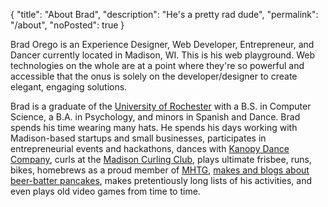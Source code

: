{
  "title": "About Brad",
  "description": "He's a pretty rad dude",
  "permalink": "/about",
  "noPosted": true
}

Brad Orego is an Experience Designer, Web Developer, Entrepreneur, and Dancer currently located in Madison, WI. This is his web playground. Web technologies on the whole are at a point where they're so powerful and accessible that the onus is solely on the developer/designer to create elegant, engaging solutions.

Brad is a graduate of the <a href="http://rochester.edu/" target="_blank">University of Rochester</a> with a B.S. in Computer Science, a B.A. in Psychology, and minors in Spanish and Dance. Brad spends his time wearing many hats. He spends his days working with Madison-based startups and small businesses, participates in entrepreneurial events and hackathons, dances with <a href="http://kanopydance.org" target="_blank">Kanopy Dance Company</a>, curls at the <a href="http://madisoncurlingclub.com" target="_blank">Madison Curling Club</a>, plays ultimate frisbee, runs, bikes, homebrews as a proud member of <a href="http://mhtg.org" target="_blank">MHTG</a>, <a href="http://beerbatterbreakfast.com/" target="_blank">makes and blogs about beer-batter pancakes</a>, makes pretentiously long lists of his activities, and even plays old video games from time to time.
